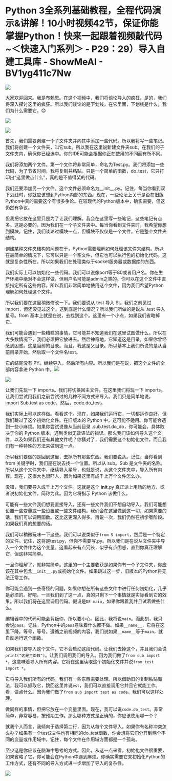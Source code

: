 # Python 3全系列基础教程，全程代码演示&讲解！10小时视频42节，保证你能掌握Python！快来一起跟着视频敲代码~＜快速入门系列＞ - P29：29）导入自建工具库 - ShowMeAI - BV1yg411c7Nw

![](img/f7373098dc4fb9ed5c845771e433d5ec_0.png)

大家欢迎回来。我是布赖恩。在这个视频中，我们将谈论导入的疯狂。是的，我们将深入探讨这里的疯狂。所以我们谈论的是下划线。在它里面，下划线是什么，我们为什么需要它。😊

![](img/f7373098dc4fb9ed5c845771e433d5ec_2.png)

![](img/f7373098dc4fb9ed5c845771e433d5ec_3.png)

首先，我们需要创建一个子文件夹并向其中添加一些代码。所以我将写一些笔记。我们将创建一个文件夹，叫它sub。所以我在这里说新建文件夹sub。在我们的子文件夹内，确保你已经选中。你的IDE可能会根据你正在使用的不同而有所不同。

我们将添加两个文件。第一个文件将非常简单，命名为Test.py。我们将添加一些代码，为了节省时间，我将复制并粘贴。只是一个简单的函数，do_test，它只打印出“这里做点什么”，真的是不值得奖的代码。

我们还要添加另一个文件。这个文件必须命名为__init__.py。记住，每当你看到双下划线时，你就应该想到Python内部的东西。现在，一些论坛上关于是否在旧版Python中真的需要这个有很多争论。在较现代的Python版本中，确实需要，但这仍然有争议。

但我把它放在这里只是为了让我们理解。我会在这里写一些笔记，这些笔记有点多。这是必要的，因为我们在一个子文件夹中。每当你看到文件夹时，我希望你想到模块。记住，我们谈论过模块一点，但模块不仅仅是一个文件，它是整个文件夹结构。

创建某种文件夹结构的问题在于，Python需要理解如何处理该文件夹结构。所以在最简单的情况下，它可以只是一个空文件，但它也可以执行包的初始化代码。这就是复杂性所在。所以如果我们在处理类似于socket服务器或数据库的东西。

我们实际上可以初始化一些代码。我们可以说像port等于80或者用户名。你在生产环境中绝对不会这样做，但用户名可能是admin之类的。你可以在这个文件中直接指定所有这些内容。所以我们非常简单地使用这个文件，因为我们希望Python理解如何处理这个文件。

所以我们要在这里稍微修改一下。我们要说从 test 导入 St。我们之前见过 import，但还没见过这个。这到底是什么情况？所以我们所做的是说从 .test 导入星号。from 基本上就是在说，去找到这个。这里有一个小点，如果我们省略掉它。

我们可能会遇到一些糟糕的事情，它可能并不知道我们在这里试图做什么。所以在大多数情况下，我们必须把它放进去。然后神奇地，它知道这是目录，如果你曾经感到困惑。这是当前的目录。而且，我这是父目录。所以基本上我们所说的是从当前目录开始，然后取一个文件名test。

它的结尾没有 PY。继续导入，然后所有内容。所以我们是在说，把这个文件的全部内容拿进 Python 中。![](img/f7373098dc4fb9ed5c845771e433d5ec_5.png)

![](img/f7373098dc4fb9ed5c845771e433d5ec_6.png)

让我们先玩一下 imports。我们将切换回主文件。在这里我们将玩一下 imports。让我们尝试用我们之前尝试过的几种不同方式来导入。我们只是简单地说，import Sub.test as code。然后，code.do_test。

我们实际上可以这样做。看看这个。现在，如果我们运行它，一切都运作良好，但我们跳过了这个初始化文件。在旧版本的 Python 中，这可能不适用。你可能会遇到一些小麻烦。如果你尝试说像从当前目录 .sub.test.do_do，你可能会，具体取决于你的 Python 版本，遇到类似无效语法的错误。那么我们该如何导入这个文件，以及如果我们还有其他文件呢？你猜对了，我们需要这个初始化文件，而且我们有一种特殊的方法来做到这一点。

所以我们要做的是回到这里，去掉所有那些东西。我们要说从。记住，当你看到 from 关键字时，我们是在说去找一个位置。所以从 sub。Sub 是文件夹的名称。所以从这个文件夹中，继续导入星号，也就是说，从这个文件夹中，导入所有内容。现在，这很大也很吓人，因为如果这里有成千上万个文件怎么办。

没错，我们要导入成千上万个文件。这就是这个 __init__.py 真正派上用场的地方，或者说初始化文件，简称为此。因为它将指示 Python 该做什么。

可能有一些文件我们想要直接导入，还有一些文件我们不想自动导入。我们可能想设置一些变量或一些设置或一些文件结构。我们会在这里做到这一切，如果需要的话，我们可以调用函数。这比这更深入得多。再说一次，我们仍然在初学者阶段。如果我们真的想要的话。

我们可以稍微玩味一下这些。我们可以说类似于`from S import`，然后是一个特定的文件。记住，这将是test.py，但你不需要写.py。所以我们是在说从文件夹中导入一个文件作为这个变量。这看起来有点冗长，似乎有点困惑，直到你真正理解它，但这非常简单。

一旦你理解了，就非常简单。这里的一个主要收获是如果你有一个子文件夹，你应该在其中包含`__init__.py`或初始化文件。如果跳过这一步，旧版本的Python将无法正常工作。

你可能会遇到一些奇怪的问题，如果你想在所有这些文件中进行任何初始化，几乎是必须的。好吧，一旦我们到了这一点，真的只剩下一个事情就是实际看到它的效果。所以我们将在这里调用代码。假设是`DE main`，如果你跟着我并且试着做些什么。

编辑器中的代码可能会背叛你，所以要小心。因此，我将说`main`。而此刻，我只会说`pass`。记住，Python中的`pass`意味着什么都不做。如果`__name__`，它将在这里下降。等号，等号。遵循之前视频的内容，我们说如果`__name__`等于`main`，就自动运行这个函数。

如果我们要导入这个文件，它不会启动这段代码。让我们去掉这个，并且我们会说`print("这是主函数")`。让我们调用我们的导入。因为我们做了`from sub import *`，这意味着导入所有内容。它将在这里读取这个初始化文件并说`from test import *`。

它将导入我们所有的代码。我们有一些东西需要处理。所以借助旧的复制粘贴魔法，我可以抓取它，跳回这里并说`est`，我们可以直接调用它并且它就能工作。看，做点什么。因为我们做了`from sub import test as code`，我们可以这样处理。

做同样的事情，但把它放在一个变量里面。现在，我可以说`code.do_test`。非常简单，非常容易，按预期工作。那么哪种方式是正确的，你应该使用哪一个？

就我个人而言，我倾向于选择第二行，因为从每个文件导入。如果你有名称冲突怎么办？如果有一个test2文件也有相同的do_test函数，你会想将它们分开到两个不同的变量或作用域中。记住，每个文件在作用域方面都是一个孤岛。

至少这是你应该在脑海中思考的方式。因此，从这一点来看，初始化文件很重要，如果省略了它，你可能会在Python中遇到麻烦。你确实需要它来初始化Python的工作方式，还有不同的导入方式进一步增加了导入的复杂性。

![](img/f7373098dc4fb9ed5c845771e433d5ec_8.png)
